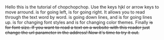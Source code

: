Hello this is the tutorial of chopchopchop. Use the keys hjkl or arrow keys to move arround. <h or arrow-left> is for going left, <l or arrow-right> is for going right. It allows you to read through the text word by word. <j or arrow-down> is going down lines, and <k or arrow-up> is for going lines up. <f> is for changing font styles and <t> is for changing color themes. Finally <s> is for font size. If you want to read a text on a website with this reader just change the url parameter in the address! Now it's time to try it out. 
